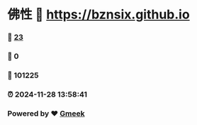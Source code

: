 # 佛性 :link: https://bznsix.github.io 
### :page_facing_up: [23](https://bznsix.github.io/tag.html) 
### :speech_balloon: 0 
### :hibiscus: 101225 
### :alarm_clock: 2024-11-28 13:58:41 
### Powered by :heart: [Gmeek](https://github.com/Meekdai/Gmeek)
